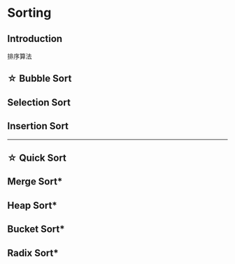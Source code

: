 # Sorting

## Introduction

排序算法

## ☆ Bubble Sort

## Selection Sort

## Insertion Sort

---

## ☆ Quick Sort

## Merge Sort*

## Heap Sort*

## Bucket Sort*

## Radix Sort*